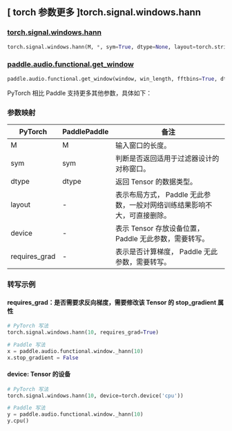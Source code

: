 ## [ torch 参数更多 ]torch.signal.windows.hann
### [torch.signal.windows.hann](https://pytorch.org/docs/stable/generated/torch.signal.windows.hann.html)

```python
torch.signal.windows.hann(M, *, sym=True, dtype=None, layout=torch.strided, device=None, requires_grad=False)
```

### [paddle.audio.functional.get_window](https://www.paddlepaddle.org.cn/documentation/docs/zh/2.6/api/paddle/audio/functional/get_window_cn.html#get-window)

```python
paddle.audio.functional.get_window(window, win_length, fftbins=True, dtype='float64')
```

PyTorch 相比 Paddle 支持更多其他参数，具体如下：
### 参数映射

| PyTorch       | PaddlePaddle | 备注                                                   |
| ------------- | ------------ | ------------------------------------------------------ |
| M            | M            | 输入窗口的长度。 |
| sym          | sym       | 判断是否返回适用于过滤器设计的对称窗口。  |
| dtype        | dtype | 返回 Tensor 的数据类型。 |
| layout | -   | 表示布局方式， Paddle 无此参数，一般对网络训练结果影响不大，可直接删除。 |
| device | -   | 表示 Tensor 存放设备位置，Paddle 无此参数，需要转写。 |
| requires_grad | - | 表示是否计算梯度， Paddle 无此参数，需要转写。 |

### 转写示例

#### requires_grad：是否需要求反向梯度，需要修改该 Tensor 的 stop_gradient 属性
```python
# PyTorch 写法
torch.signal.windows.hann(10, requires_grad=True)

# Paddle 写法
x = paddle.audio.functional.window._hann(10)
x.stop_gradient = False
```

#### device: Tensor 的设备
```python
# PyTorch 写法
torch.signal.windows.hann(10, device=torch.device('cpu'))

# Paddle 写法
y = paddle.audio.functional.window._hann(10)
y.cpu()
```
